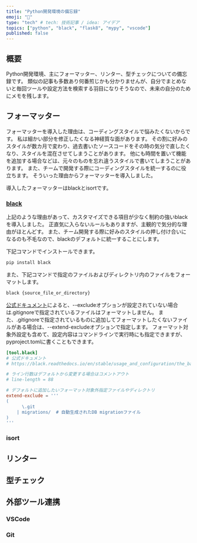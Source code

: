 ```yaml
---
title: "Python開発環境の備忘録"
emoji: "🐍"
type: "tech" # tech: 技術記事 / idea: アイデア
topics: ["python", "black", "flask8", "mypy", "vscode"]
published: false
---
```



## 概要

Python開発環境、主にフォーマッター、リンター、型チェックについての備忘録です。
類似の記事も多数あり何番煎じかも分かりませんが、自分でまとめないと毎回ツールや設定方法を検索する羽目になりそうなので、未来の自分のためにメモを残します。


<!-- ---------------------------------------------------------------------- -->


## フォーマッター

フォーマッターを導入した理由は、コーディングスタイルで悩みたくないからです。
私は細かい部分を修正したくなる神経質な面があります。
その割に好みのスタイルが数カ月で変わり、過去書いたソースコードをその時の気分で直したくなり、スタイルを混在させてしまうことがあります。
他にも時間を置いて機能を追加する場合などは、元々のものを忘れ違うスタイルで書いてしまうことがあります。
また、チームで開発する際にコーディングスタイルを統一するのに役立ちます。
そういった理由からフォーマッターを導入しました。

導入したフォーマッターはblackとisortです。


<!-- ---------------------------------------------------------------------- -->


### [black](https://black.readthedocs.io/en/stable/index.html)

上記のような理由があって、カスタマイズできる項目が少なく制約の強いblackを導入しました。
正直気に入らないルールもありますが、主観的で気分的な理由がほとんどす。
また、チーム開発する際に好みのスタイルの押し付け合いになるのも不毛なので、blackのデフォルトに統一することにします。

下記コマンドでインストールできます。

```bash
pip install black
```

また、下記コマンドで指定のファイルおよびディレクトリ内のファイルをフォーマットします。

```bash
black {source_file_or_directory}
```

[公式ドキュメント](https://black.readthedocs.io/en/stable/usage_and_configuration/file_collection_and_discovery.html#gitignore)によると、--excludeオプションが設定されていない場合は.gitignoreで指定されているファイルはフォーマットしません。
また、.gitignoreで指定されているものに追加してフォーマットしたくないファイルがある場合は、--extend-excludeオプションで指定します。
フォーマット対象外設定も含めて、設定内容はコマンドラインで実行時にも指定できますが、pyproject.tomlに書くこともできます。

```toml:pyproject.toml
[tool.black]
# 公式ドキュメント
# https://black.readthedocs.io/en/stable/usage_and_configuration/the_basics.html#configuration-format

# ライン行数はデフォルトから変更する場合はコメントアウト
# line-length = 88

# デフォルトに追加したいフォーマット対象外指定ファイルやディレクトリ
extend-exclude = '''
(
      \.git
    | migrations/  # 自動生成されたDB migrationファイル
)
'''
```


<!-- ---------------------------------------------------------------------- -->


### isort


<!-- ---------------------------------------------------------------------- -->


## リンター


<!-- ---------------------------------------------------------------------- -->


## 型チェック


<!-- ---------------------------------------------------------------------- -->


## 外部ツール連携

### VSCode


<!-- ---------------------------------------------------------------------- -->


### Git
